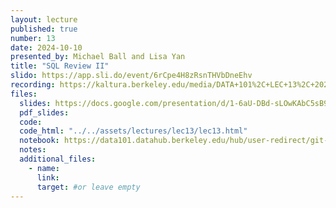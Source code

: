 ```yaml
---
layout: lecture
published: true
number: 13
date: 2024-10-10
presented_by: Michael Ball and Lisa Yan
title: "SQL Review II"
slido: https://app.sli.do/event/6rCpe4H8zRsnTHVbDneEhv
recording: https://kaltura.berkeley.edu/media/DATA+101%2C+LEC+13%2C+2024-10-10/1_fv1zhjb8/355307012
files:
  slides: https://docs.google.com/presentation/d/1-6aU-DBd-sLOwKAbC5sB9k6JZxlhZvSPO2TYllgYpyg/edit?usp=sharing
  pdf_slides:
  code:
  code_html: "../../assets/lectures/lec13/lec13.html"
  notebook: https://data101.datahub.berkeley.edu/hub/user-redirect/git-pull?repo=https%3A%2F%2Fgithub.com%2Fcal-data-eng%2Ffa24-materials&branch=main&urlpath=lab%2Ftree%2Ffa24-materials%2Flec%2Flec13%2Flec13.ipynb&branch=main
  notes:
  additional_files:
    - name:
      link:
      target: #or leave empty
---
```

